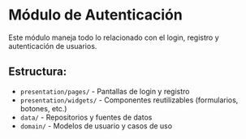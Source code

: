 # Módulo de Autenticación

Este módulo maneja todo lo relacionado con el login, registro y autenticación de usuarios.

## Estructura:
- `presentation/pages/` - Pantallas de login y registro
- `presentation/widgets/` - Componentes reutilizables (formularios, botones, etc.)
- `data/` - Repositorios y fuentes de datos
- `domain/` - Modelos de usuario y casos de uso